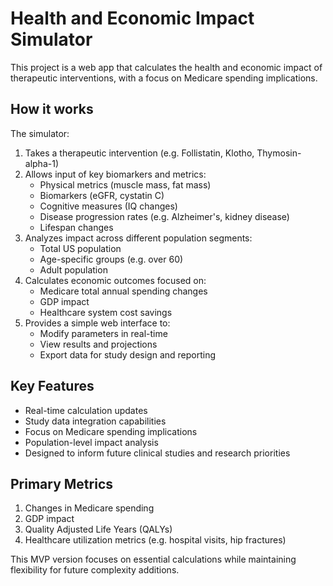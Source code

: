 # Health and Economic Impact Simulator

This project is a web app that calculates the health and economic impact of therapeutic interventions, with a focus on Medicare spending implications.

## How it works

The simulator:
1. Takes a therapeutic intervention (e.g. Follistatin, Klotho, Thymosin-alpha-1)
2. Allows input of key biomarkers and metrics:
   - Physical metrics (muscle mass, fat mass)
   - Biomarkers (eGFR, cystatin C)
   - Cognitive measures (IQ changes)
   - Disease progression rates (e.g. Alzheimer's, kidney disease)
   - Lifespan changes
3. Analyzes impact across different population segments:
   - Total US population
   - Age-specific groups (e.g. over 60)
   - Adult population
4. Calculates economic outcomes focused on:
   - Medicare total annual spending changes
   - GDP impact
   - Healthcare system cost savings
5. Provides a simple web interface to:
   - Modify parameters in real-time
   - View results and projections
   - Export data for study design and reporting

## Key Features

- Real-time calculation updates
- Study data integration capabilities
- Focus on Medicare spending implications
- Population-level impact analysis
- Designed to inform future clinical studies and research priorities

## Primary Metrics

1. Changes in Medicare spending
2. GDP impact
3. Quality Adjusted Life Years (QALYs)
4. Healthcare utilization metrics (e.g. hospital visits, hip fractures)

This MVP version focuses on essential calculations while maintaining flexibility for future complexity additions.




